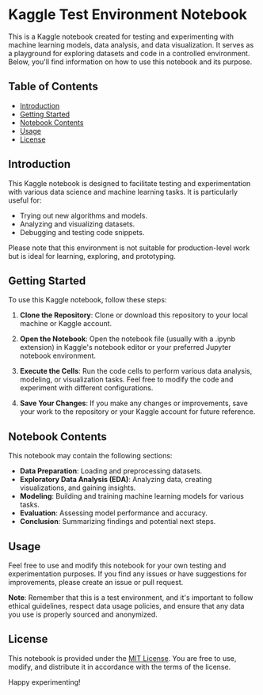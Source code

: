 # Kaggle Test Environment Notebook

This is a Kaggle notebook created for testing and experimenting with machine learning models, data analysis, and data visualization. It serves as a playground for exploring datasets and code in a controlled environment. Below, you'll find information on how to use this notebook and its purpose.

## Table of Contents

- [Introduction](#introduction)
- [Getting Started](#getting-started)
- [Notebook Contents](#notebook-contents)
- [Usage](#usage)
- [License](#license)

## Introduction

This Kaggle notebook is designed to facilitate testing and experimentation with various data science and machine learning tasks. It is particularly useful for:

- Trying out new algorithms and models.
- Analyzing and visualizing datasets.
- Debugging and testing code snippets.

Please note that this environment is not suitable for production-level work but is ideal for learning, exploring, and prototyping.

## Getting Started

To use this Kaggle notebook, follow these steps:

1. **Clone the Repository**: Clone or download this repository to your local machine or Kaggle account.

2. **Open the Notebook**: Open the notebook file (usually with a .ipynb extension) in Kaggle's notebook editor or your preferred Jupyter notebook environment.

3. **Execute the Cells**: Run the code cells to perform various data analysis, modeling, or visualization tasks. Feel free to modify the code and experiment with different configurations.

4. **Save Your Changes**: If you make any changes or improvements, save your work to the repository or your Kaggle account for future reference.

## Notebook Contents

This notebook may contain the following sections:

- **Data Preparation**: Loading and preprocessing datasets.
- **Exploratory Data Analysis (EDA)**: Analyzing data, creating visualizations, and gaining insights.
- **Modeling**: Building and training machine learning models for various tasks.
- **Evaluation**: Assessing model performance and accuracy.
- **Conclusion**: Summarizing findings and potential next steps.

## Usage

Feel free to use and modify this notebook for your own testing and experimentation purposes. If you find any issues or have suggestions for improvements, please create an issue or pull request.

**Note**: Remember that this is a test environment, and it's important to follow ethical guidelines, respect data usage policies, and ensure that any data you use is properly sourced and anonymized.

## License

This notebook is provided under the [MIT License](LICENSE.md). You are free to use, modify, and distribute it in accordance with the terms of the license.

Happy experimenting!

